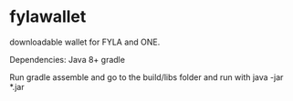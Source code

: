 # fylawallet
downloadable wallet for FYLA and ONE.

Dependencies:
Java 8+
gradle

Run gradle assemble and go to the build/libs folder and run with java -jar *.jar
